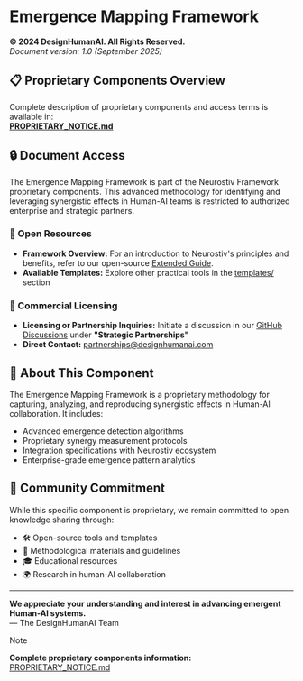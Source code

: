 # Emergence Mapping Framework

**© 2024 DesignHumanAI. All Rights Reserved.**  
*Document version: 1.0 (September 2025)*

## 📋 Proprietary Components Overview

Complete description of proprietary components and access terms is available in:  
**[PROPRIETARY_NOTICE.md](../PROPRIETARY_NOTICE.md)**

## 🔒 Document Access

The Emergence Mapping Framework is part of the Neurostiv Framework proprietary components. This advanced methodology for identifying and leveraging synergistic effects in Human-AI teams is restricted to authorized enterprise and strategic partners.

### 📖 Open Resources
* **Framework Overview:** For an introduction to Neurostiv's principles and benefits, refer to our open-source [Extended Guide](../docs/extended-guide-v1.0.en.md).  
* **Available Templates:** Explore other practical tools in the [templates/](../templates/) section

### 💼 Commercial Licensing
* **Licensing or Partnership Inquiries:** Initiate a discussion in our [GitHub Discussions](https://github.com/designhumanai/neurostiv-framework/discussions) under **"Strategic Partnerships"**
* **Direct Contact:** partnerships@designhumanai.com

## 🌟 About This Component

The Emergence Mapping Framework is a proprietary methodology for capturing, analyzing, and reproducing synergistic effects in Human-AI collaboration. It includes:

- Advanced emergence detection algorithms
- Proprietary synergy measurement protocols
- Integration specifications with Neurostiv ecosystem
- Enterprise-grade emergence pattern analytics

## 🌟 Community Commitment

While this specific component is proprietary, we remain committed to open knowledge sharing through:

- 🛠️ Open-source tools and templates
- 📖 Methodological materials and guidelines  
- 🎓 Educational resources
- 🌍 Research in human-AI collaboration

---

**We appreciate your understanding and interest in advancing emergent Human-AI systems.**  
— The DesignHumanAI Team

> [!NOTE]
> **Complete proprietary components information:** [PROPRIETARY_NOTICE.md](../PROPRIETARY_NOTICE.md)
